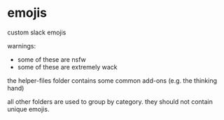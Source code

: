 # emojis
custom slack emojis

warnings:
 - some of these are nsfw
 - some of these are extremely wack

the helper-files folder contains some common add-ons (e.g. the thinking hand)

all other folders are used to group by category.  they should not contain unique emojis.
